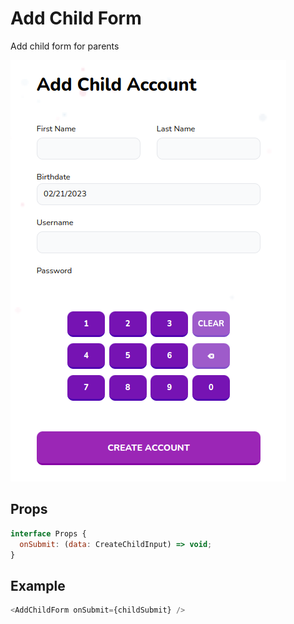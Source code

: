 # Add Child Form

Add child form for parents

![](./readmeIMG/2023-02-21-17-11-06.png)

## Props

```js
interface Props {
  onSubmit: (data: CreateChildInput) => void;
}
```

## Example

```js
<AddChildForm onSubmit={childSubmit} />
```
